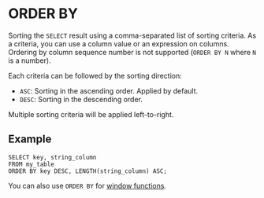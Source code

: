 # ORDER BY

Sorting the `SELECT` result using a comma-separated list of sorting criteria. As a criteria, you can use a column value or an expression on columns. Ordering by column sequence number is not supported (`ORDER BY N` where `N` is a number).

Each criteria can be followed by the sorting direction:

- `ASC`: Sorting in the ascending order. Applied by default.
- `DESC`: Sorting in the descending order.

Multiple sorting criteria will be applied left-to-right.

## Example

```yql
SELECT key, string_column
FROM my_table
ORDER BY key DESC, LENGTH(string_column) ASC;
```

You can also use `ORDER BY` for [window functions](../window.md).
